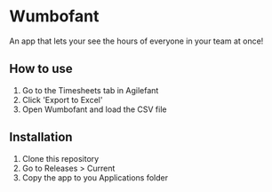 # Wumbofant
An app that lets your see the hours of everyone in your team at once!
## How to use
1. Go to the Timesheets tab in Agilefant
2. Click 'Export to Excel'
3. Open Wumbofant and load the CSV file
## Installation
1. Clone this repository
2. Go to Releases > Current
3. Copy the app to you Applications folder
